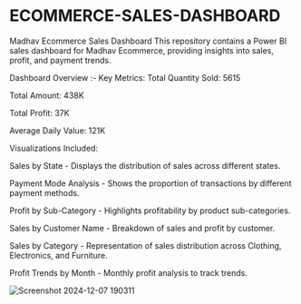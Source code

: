 # ECOMMERCE-SALES-DASHBOARD

Madhav Ecommerce Sales Dashboard
This repository contains a Power BI sales dashboard for Madhav Ecommerce, providing insights into sales, profit, and payment trends.

Dashboard Overview :-
Key Metrics:
Total Quantity Sold: 5615

Total Amount: 438K

Total Profit: 37K

Average Daily Value: 121K

Visualizations Included:

Sales by State - Displays the distribution of sales across different states.

Payment Mode Analysis - Shows the proportion of transactions by different payment methods.

Profit by Sub-Category - Highlights profitability by product sub-categories.

Sales by Customer Name - Breakdown of sales and profit by customer.

Sales by Category - Representation of sales distribution across Clothing, Electronics, and Furniture.

Profit Trends by Month - Monthly profit analysis to track trends.

![Screenshot 2024-12-07 190311](https://github.com/user-attachments/assets/7adf6c8b-d2d8-4475-aa39-a78726363722)
